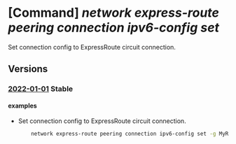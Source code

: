 # [Command] _network express-route peering connection ipv6-config set_

Set connection config to ExpressRoute circuit connection.

## Versions

### [2022-01-01](/Resources/mgmt-plane/L3N1YnNjcmlwdGlvbnMve30vcmVzb3VyY2Vncm91cHMve30vcHJvdmlkZXJzL21pY3Jvc29mdC5uZXR3b3JrL2V4cHJlc3Nyb3V0ZWNpcmN1aXRzL3t9L3BlZXJpbmdzL3t9L2Nvbm5lY3Rpb25zL3t9/2022-01-01.xml) **Stable**

<!-- mgmt-plane /subscriptions/{}/resourcegroups/{}/providers/microsoft.network/expressroutecircuits/{}/peerings/{}/connections/{} 2022-01-01 properties.ipv6CircuitConnectionConfig -->

#### examples

- Set connection config to ExpressRoute circuit connection.
    ```bash
        network express-route peering connection ipv6-config set -g MyResourceGroup --circuit-name MyCircuit --peering-name AzurePrivatePeering -n myConnection --address-prefix .../125
    ```
